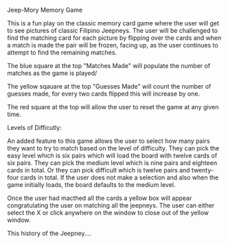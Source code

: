 Jeep-Mory Memory Game

This is a fun play on the classic memory card game where the user will get to see pictures of classic Filipino Jeepneys. The user will be challenged to find the matching card for each picture by flipping over the cards and when a match is made the pair will be frozen, facing up, as the user continues to attempt to find the remaining matches. 

The blue square at the top "Matches Made" will populate the number of matches as the game is played/

The yellow sqauare at the top "Guesses Made" will count the number of guesses made, for every two cards flipped this will increase by one.

The red square at the top will allow the user to reset the game at any given time.

Levels of Difficutly:

An added feature to this game allows the user to select how many pairs they want to try to match based on the level of difficulty. They can pick the easy level which is six pairs which will load the board with twelve cards of six pairs. They can pick the medium level which is nine pairs and eighteen cards in total. Or they can pick difficult which is twelve pairs and twenty-four cards in total. If the user does not make a selection and also when the game initially loads, the board defaults to the medium level.  

Once the user had macthed all the cards a yellow box will appear congratulating the user on matching all the jeepneys. The user can either select the X or click anywhere on the window to close out of the yellow window.

This history of the Jeepney....

